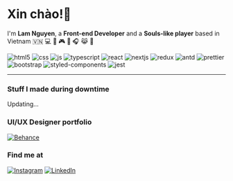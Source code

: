 <h1>Xin chào!👋</h1>
<!--    Colors palette here -->
<!--    https://maketintsandshades.com/#0078D7 -->
<p>I'm <strong>Lam Nguyen</strong>, a <strong>Front-end Developer</strong> and a <strong>Souls-like player</strong> based in Vietnam 🇻🇳 💻 📸 🎮 📖 🎧 😹 🌱 </p>
<p>
   <img alt="html5" src="https://img.shields.io/badge/-HTML5-FF5733?style=flat-square&logo=html5&logoColor=white" />
   <img alt="css" src="https://img.shields.io/badge/-CSS-3349FF?style=flat-square&logo=css3&logoColor=white" />
   <img alt="js" src="https://img.shields.io/badge/-JavaScript-AD9E00?style=flat-square&logo=javascript&logoColor=white" />
   <img alt="typescript" src="https://img.shields.io/badge/-TypeScript-0060ac?style=flat-square&logo=typescript&logoColor=white" />
   <img alt="react" src="https://img.shields.io/badge/-React-05B5CD?style=flat-square&logo=react&logoColor=white" />
   <img alt="nextjs" src="https://img.shields.io/badge/-NextJS-000000?style=flat-square&logo=nextdotjs&logoColor=white" />
   <img alt="redux" src="https://img.shields.io/badge/-Redux-7205CD?style=flat-square&logo=redux&logoColor=white" />    
   <img alt="antd" src="https://img.shields.io/badge/-Antd-DC7AA5?style=flat-square&logo=antdesign&logoColor=white" />
   <img alt="prettier" src="https://img.shields.io/badge/-Prettier-223C4A?style=flat-square&logo=prettier&logoColor=white" />
   <img alt="bootstrap" src="https://img.shields.io/badge/-Bootstrap-6E11BF?style=flat-square&logo=react&logoColor=white" />
   <img alt="styled-components" src="https://img.shields.io/badge/-Styled Components-BFB411?style=flat-square&logo=styledcomponents&logoColor=white" />
   <img alt="jest" src="https://img.shields.io/badge/-Jest-B2697C?style=flat-square&logo=jest&logoColor=white" />
</p>

<hr />

<h3>Stuff I made during downtime</h3>
<p>Updating...</p>

<h3>UI/UX Designer portfolio</h3>
<a href="https://www.behance.net/lamtronn" target="_blank"><img alt="Behance" src="https://img.shields.io/badge/behance-003c6c.svg?&style=for-the-badge&logo=behance&logoColor=white" /></a>

<h3>Find me at</h3>
<a href="https://www.instagram.com/lamtronn" target="_blank"><img alt="Instagram" src="https://img.shields.io/badge/instagram-FF45A7.svg?&style=for-the-badge&logo=instagram&logoColor=white" /></a>
<a href="https://www.linkedin.com/in/lam-nguyen-637829142" target="_blank"><img alt="LinkedIn" src="https://img.shields.io/badge/linkedin-%230077B5.svg?&style=for-the-badge&logo=linkedin&logoColor=white" /></a> 
